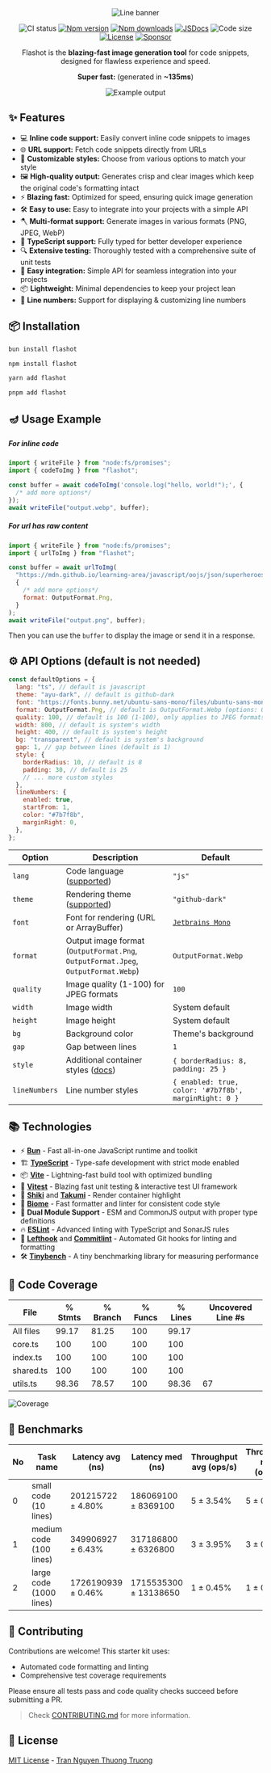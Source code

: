 <div align="center">

<picture>
    <source media="(prefers-color-scheme: dark)" srcset="./public/banner_dark.png">
    <img alt="Line banner" src="./public/banner_light.png">
</picture>

![CI status](https://img.shields.io/github/actions/workflow/status/thuongtruong109/flashot/ci.yml?branch=main&label=ci&logo=github&style=flat&colorA=080f12&colorB=1fa669)
[![Npm version](https://img.shields.io/npm/v/flashot?style=flat&label=version&colorA=080f12&colorB=1fa669&logo=npm)](https://npmjs.com/package/flashot)
[![Npm downloads](https://img.shields.io/npm/dm/flashot?style=flat&logo=npm&colorA=080f12&colorB=1fa669)](https://npmjs.com/package/flashot)
[![JSDocs](https://img.shields.io/badge/jsdocs-reference-080f12?style=flat&logo=javascript&colorA=080f12&colorB=1fa669)](https://www.jsdocs.io/package/vite-unbundled)
![Code size](https://img.shields.io/github/languages/code-size/thuongtruong109/flashot?style=flat&logo=bun&colorA=080f12&colorB=1fa669)
[![License](https://img.shields.io/github/license/thuongtruong109/flashot.svg?style=flat&colorA=080f12&colorB=1fa669)](https://github.com/antfu/vite-unbundled/blob/main/LICENSE)
[![Sponsor](https://img.shields.io/badge/sponsor-1fa669?logo=githubsponsors&labelColor=080f12)](https://github.com/sponsors/thuongtruong109)

Flashot is the **blazing-fast image generation tool** for code snippets, designed for flawless experience and speed.

</div>

<div align="center">

**Super fast:** (generated in **~135ms**)

  <img src="./test/.snapshot/demo.webp" alt="Example output" />
</div>

## ✨ Features

- 💻 **Inline code support:** Easily convert inline code snippets to images
- 🌐 **URL support:** Fetch code snippets directly from URLs
- 🎨 **Customizable styles:** Choose from various options to match your style
- 🖼️ **High-quality output:** Generates crisp and clear images which keep the original code's formatting intact
- ⚡ **Blazing fast:** Optimized for speed, ensuring quick image generation
- 🛠️ **Easy to use:** Easy to integrate into your projects with a simple API
- 🪓 **Multi-format support:** Generate images in various formats (PNG, JPEG, WebP)
- 🔷 **TypeScript support:** Fully typed for better developer experience
- 🔍 **Extensive testing:** Thoroughly tested with a comprehensive suite of unit tests
- 🔋 **Easy integration:** Simple API for seamless integration into your projects
- 📦 **Lightweight:** Minimal dependencies to keep your project lean
- 📏 **Line numbers:** Support for displaying & customizing line numbers

## 📦 Installation

```bash
bun install flashot
```

```bash
npm install flashot
```

```bash
yarn add flashot
```

```bash
pnpm add flashot
```

## 🪔 Usage Example

##### For inline code

```js
import { writeFile } from "node:fs/promises";
import { codeToImg } from "flashot";

const buffer = await codeToImg('console.log("hello, world!");', {
  /* add more options*/
});
await writeFile("output.webp", buffer);
```

##### For url has raw content

```js
import { writeFile } from "node:fs/promises";
import { urlToImg } from "flashot";

const buffer = await urlToImg(
  "https://mdn.github.io/learning-area/javascript/oojs/json/superheroes.json",
  {
    /* add more options*/
    format: OutputFormat.Png,
  }
);
await writeFile("output.png", buffer);
```

Then you can use the `buffer` to display the image or send it in a response.

## ⚙️ API Options (default is not needed)

```js
const defaultOptions = {
  lang: "ts", // default is javascript
  theme: "ayu-dark", // default is github-dark
  font: "https://fonts.bunny.net/ubuntu-sans-mono/files/ubuntu-sans-mono-latin-400-normal.woff2", // default is bunny.net/jetbrains-mono.
  format: OutputFormat.Png, // default is OutputFormat.Webp (options: OutputFormat.Png, OutputFormat.Jpeg, OutputFormat.Webp)
  quality: 100, // default is 100 (1-100), only applies to JPEG formats
  width: 800, // default is system's width
  height: 400, // default is system's height
  bg: "transparent", // default is system's background
  gap: 1, // gap between lines (default is 1)
  style: {
    borderRadius: 10, // default is 8
    padding: 30, // default is 25
    // ... more custom styles
  },
  lineNumbers: {
    enabled: true,
    startFrom: 1,
    color: "#7b7f8b",
    marginRight: 0,
  },
};
```

| Option        | Description                                                                              | Default                                                                                                |
| ------------- | ---------------------------------------------------------------------------------------- | ------------------------------------------------------------------------------------------------------ |
| `lang`        | Code language ([supported](https://shiki.style/languages))                               | `"js"`                                                                                                 |
| `theme`       | Rendering theme ([supported](https://shiki.style/themes))                                | `"github-dark"`                                                                                        |
| `font`        | Font for rendering (URL or ArrayBuffer)                                                  | [`Jetbrains Mono`](https://fonts.bunny.net/jetbrains-mono/files/jetbrains-mono-latin-400-normal.woff2) |
| `format`      | Output image format (`OutputFormat.Png`, `OutputFormat.Jpeg`, `OutputFormat.Webp`)       | `OutputFormat.Webp`                                                                                    |
| `quality`     | Image quality (1-100) for JPEG formats                                                   | `100`                                                                                                  |
| `width`       | Image width                                                                              | System default                                                                                         |
| `height`      | Image height                                                                             | System default                                                                                         |
| `bg`          | Background color                                                                         | Theme's background                                                                                     |
| `gap`         | Gap between lines                                                                        | `1`                                                                                                    |
| `style`       | Additional container styles ([docs](https://takumi.kane.tw/docs/deep-dives/stylesheets)) | `{ borderRadius: 8, padding: 25 }`                                                                     |
| `lineNumbers` | Line number styles                                                                       | `{ enabled: true, color: '#7b7f8b', marginRight: 0 }`                                                  |

## 📚 Technologies

- ⚡ **[Bun](https://bun.sh)** - Fast all-in-one JavaScript runtime and toolkit
- 🏗️ **[TypeScript](https://www.typescriptlang.org/)** - Type-safe development with strict mode enabled
- 📦 **[Vite](https://vitejs.dev/)** - Lightning-fast build tool with optimized bundling
- 🧪 **[Vitest](https://vitest.dev/)** - Blazing fast unit testing & interactive test UI framework
- 🎨 **[Shiki](https://github.com/shikijs/shiki)** and **[Takumi](https://github.com/kane50613/takumi)** - Render container highlight
- 📝 **[Biome](https://biomejs.dev/)** - Fast formatter and linter for consistent code style
- 🚀 **Dual Module Support** - ESM and CommonJS output with proper type definitions
- 🔥 **[ESLint](https://eslint.org/)** - Advanced linting with TypeScript and SonarJS rules
- 🧩 **[Lefthook](https://github.com/evilmartians/lefthook)** and **[Commitlint](https://commitlint.js.org/)** - Automated Git hooks for linting and formatting
- 🛠️ **[Tinybench](https://github.com/tinybench/tinybench)** - A tiny benchmarking library for measuring performance

## 🧪 Code Coverage

| File      | % Stmts | % Branch | % Funcs | % Lines | Uncovered Line #s |
| --------- | ------- | -------- | ------- | ------- | ----------------- |
| All files | 99.17   | 81.25    | 100     | 99.17   |
| core.ts   | 100     | 100      | 100     | 100     |
| index.ts  | 100     | 100      | 100     | 100     |
| shared.ts | 100     | 100      | 100     | 100     |
| utils.ts  | 98.36   | 78.57    | 100     | 98.36   | 67                |

![Coverage](./public/coverage.png)

## 🏁 Benchmarks

| No  | Task name               | Latency avg (ns)   | Latency med (ns)      | Throughput avg (ops/s) | Throughput med (ops/s) | Samples |
| --- | ----------------------- | ------------------ | --------------------- | ---------------------- | ---------------------- | ------- |
| 0   | small code (10 lines)   | 201215722 ± 4.80%  | 186069100 ± 8369100   | 5 ± 3.54%              | 5 ± 0                  | 64      |
| 1   | medium code (100 lines) | 349906927 ± 6.43%  | 317186800 ± 6326800   | 3 ± 3.95%              | 3 ± 0                  | 64      |
| 2   | large code (1000 lines) | 1726190939 ± 0.46% | 1715535300 ± 13138650 | 1 ± 0.45%              | 1 ± 0                  | 64      |

## 🤝 Contributing

Contributions are welcome! This starter kit uses:

- Automated code formatting and linting
- Comprehensive test coverage requirements

Please ensure all tests pass and code quality checks succeed before submitting a PR.

> Check [CONTRIBUTING.md](./.github/CONTRIBUTING.md) for more information.

## 📄 License

[MIT License](./LICENSE) - [Tran Nguyen Thuong Truong](mailto:thuongtruongofficial@gmail.com)

<!-- https://github.com/pi0/shiki-image -->
<!-- https://github.com/bunup/bunup -->
<!-- https://github.com/pedro199288/bun-library-starter -->
<!-- https://stackblitz.com/github/rolldown/tsdown-starter-stackblitz?file=tsconfig.json -->
